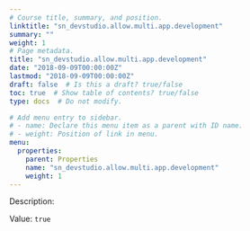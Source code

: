 ```yaml
---
# Course title, summary, and position.
linktitle: "sn_devstudio.allow.multi.app.development"
summary: ""
weight: 1
# Page metadata.
title: "sn_devstudio.allow.multi.app.development"
date: "2018-09-09T00:00:00Z"
lastmod: "2018-09-09T00:00:00Z"
draft: false  # Is this a draft? true/false
toc: true  # Show table of contents? true/false
type: docs  # Do not modify.

# Add menu entry to sidebar.
# - name: Declare this menu item as a parent with ID name.
# - weight: Position of link in menu.
menu:
  properties:
    parent: Properties
    name: "sn_devstudio.allow.multi.app.development"
    weight: 1
---
```


Description: 


Value: `true`